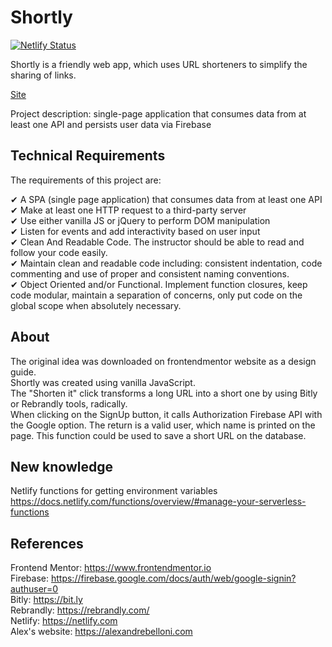 # Shortly

[![Netlify Status](https://api.netlify.com/api/v1/badges/e04961a1-050c-4f27-98ba-8a88c79626bb/deploy-status)](https://app.netlify.com/sites/yourlinkshortly/deploys)  
  
Shortly is a friendly web app, which uses URL shorteners to simplify the sharing of links.

[Site](https://yourlinkshortly.netlify.com)

Project description: single-page application that consumes data from at least one API and persists user data via Firebase  
## Technical Requirements

The requirements of this project are:

✔ A SPA (single page application) that consumes data from at least one API  
✔ Make at least one HTTP request to a third-party server  
✔ Use either vanilla JS or jQuery to perform DOM manipulation  
✔ Listen for events and add interactivity based on user input  
✔ Clean And Readable Code. The instructor should be able to read and follow your code easily.  
✔ Maintain clean and readable code including: consistent indentation, code commenting and use of proper and consistent naming conventions.  
✔ Object Oriented and/or Functional. Implement function closures, keep code modular, maintain a separation of concerns, only put code on the global scope when absolutely necessary.  

## About
The original idea was downloaded on frontendmentor website as a design guide.  
Shortly was created using vanilla JavaScript.  
The "Shorten it" click transforms a long URL into a short one by using Bitly or Rebrandly tools, radically.  
When clicking on the SignUp button, it calls Authorization Firebase API with the Google option. The return is a valid user, which name is printed on the page. This function could be used to save a short URL on the database. 

## New knowledge
Netlify functions for getting environment variables  
https://docs.netlify.com/functions/overview/#manage-your-serverless-functions  
## References

Frontend Mentor: https://www.frontendmentor.io  
Firebase: https://firebase.google.com/docs/auth/web/google-signin?authuser=0  
Bitly: https://bit.ly  
Rebrandly: https://rebrandly.com/  
Netlify: https://netlify.com  
Alex's website: https://alexandrebelloni.com  

